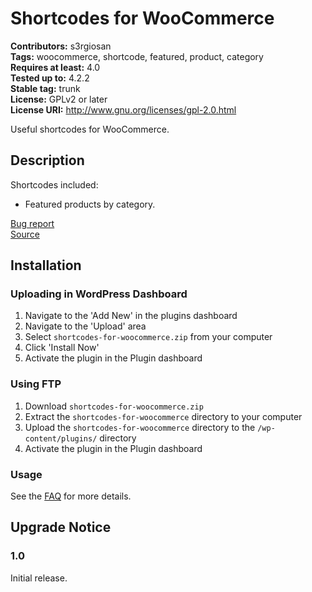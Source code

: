# Shortcodes for WooCommerce #
**Contributors:** s3rgiosan  
**Tags:** woocommerce, shortcode, featured, product, category  
**Requires at least:** 4.0  
**Tested up to:** 4.2.2  
**Stable tag:** trunk  
**License:** GPLv2 or later  
**License URI:** http://www.gnu.org/licenses/gpl-2.0.html  

Useful shortcodes for WooCommerce.  

## Description ##

Shortcodes included:  

* Featured products by category.


[Bug report](https://github.com/s3rgiosan/shortcodes-for-woocommerce/issues)  
[Source](https://github.com/s3rgiosan/shortcodes-for-woocommerce)  


## Installation ##

### Uploading in WordPress Dashboard ###

1. Navigate to the 'Add New' in the plugins dashboard
2. Navigate to the 'Upload' area
3. Select `shortcodes-for-woocommerce.zip` from your computer
4. Click 'Install Now'
5. Activate the plugin in the Plugin dashboard

### Using FTP ###

1. Download `shortcodes-for-woocommerce.zip`
2. Extract the `shortcodes-for-woocommerce` directory to your computer
3. Upload the `shortcodes-for-woocommerce` directory to the `/wp-content/plugins/` directory
4. Activate the plugin in the Plugin dashboard

### Usage ###

See the [FAQ](https://wordpress.org/plugins/shortcodes-for-woocommerce/faq/) for more details.  


## Upgrade Notice ##

### 1.0 ###
Initial release.  
